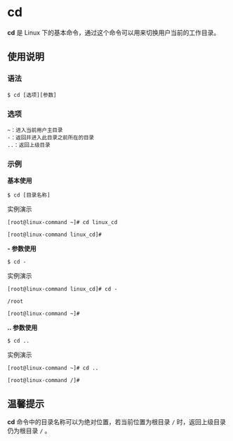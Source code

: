 # cd

**cd** 是 Linux 下的基本命令，通过这个命令可以用来切换用户当前的工作目录。

## 使用说明

### 语法

```
$ cd [选项][参数]
```

### 选项

```
~：进入当前用户主目录
-：返回并进入此目录之前所在的目录
..：返回上级目录
```

### 示例

**基本使用**

```
$ cd [目录名称]
```

实例演示

```
[root@linux-command ~]# cd linux_cd

[root@linux-command linux_cd]#
```

**- 参数使用**

```
$ cd -
```

实例演示

```
[root@linux-command linux_cd]# cd -

/root

[root@linux-command ~]#
```

**.. 参数使用**

```
$ cd ..
```

实例演示

```
[root@linux-command ~]# cd ..

[root@linux-command /]# 
```

## 温馨提示

**cd** 命令中的目录名称可以为绝对位置，若当前位置为根目录 `/` 时，返回上级目录仍为根目录 `/` 。